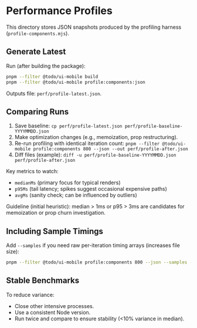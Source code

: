# Performance Profiles

This directory stores JSON snapshots produced by the profiling harness (`profile-components.mjs`).

## Generate Latest

Run (after building the package):

```bash
pnpm --filter @todo/ui-mobile build
pnpm --filter @todo/ui-mobile profile:components:json
```

Outputs file: `perf/profile-latest.json`.

## Comparing Runs

1. Save baseline: `cp perf/profile-latest.json perf/profile-baseline-YYYYMMDD.json`
2. Make optimization changes (e.g., memoization, prop restructuring).
3. Re-run profiling with identical iteration count: `pnpm --filter @todo/ui-mobile profile:components 800 --json --out perf/profile-after.json`
4. Diff files (example):
   `diff -u perf/profile-baseline-YYYYMMDD.json perf/profile-after.json`

Key metrics to watch:

- `medianMs` (primary focus for typical renders)
- `p95Ms` (tail latency; spikes suggest occasional expensive paths)
- `avgMs` (sanity check; can be influenced by outliers)

Guideline (initial heuristic): median > 1ms or p95 > 3ms are candidates for memoization or prop churn investigation.

## Including Sample Timings

Add `--samples` if you need raw per-iteration timing arrays (increases file size):

```bash
pnpm --filter @todo/ui-mobile profile:components 800 --json --samples --out perf/profile-samples.json
```

## Stable Benchmarks

To reduce variance:

- Close other intensive processes.
- Use a consistent Node version.
- Run twice and compare to ensure stability (<10% variance in median).
